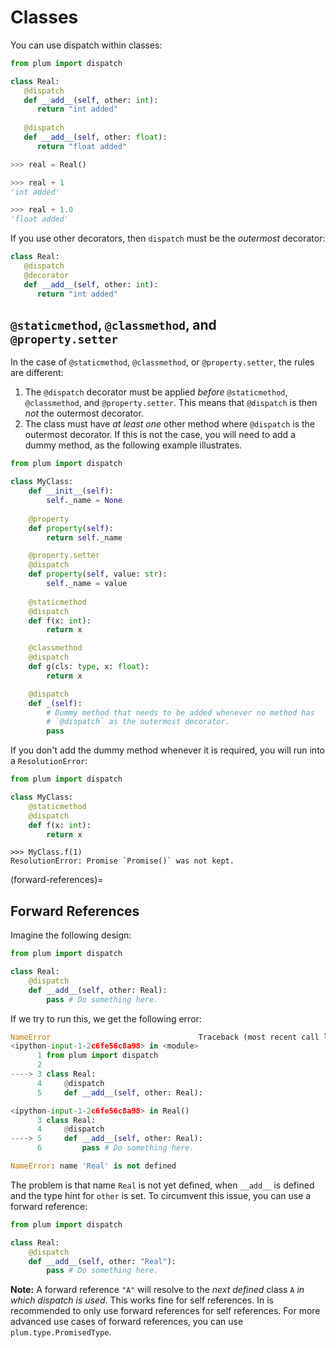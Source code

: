 # Classes

You can use dispatch within classes:

```python
from plum import dispatch

class Real:
   @dispatch
   def __add__(self, other: int):
      return "int added"
   
   @dispatch
   def __add__(self, other: float):
      return "float added"
```

```python
>>> real = Real()

>>> real + 1
'int added'

>>> real + 1.0
'float added'
```

If you use other decorators, then `dispatch` must be the _outermost_ decorator:

```python
class Real:
   @dispatch
   @decorator
   def __add__(self, other: int):
      return "int added"
```

## `@staticmethod`, `@classmethod`, and `@property.setter`

In the case of `@staticmethod`, `@classmethod`, or `@property.setter`, the rules
are different:

1. The `@dispatch` decorator must be applied _before_ `@staticmethod`,
   `@classmethod`, and `@property.setter`.
   This means that `@dispatch` is then _not_ the outermost decorator.
2. The class must have _at least one_ other method where `@dispatch` is the
   outermost decorator.
   If this is not the case, you will need to add a dummy method, as the
   following example illustrates.

```python
from plum import dispatch

class MyClass:
    def __init__(self):
        self._name = None
       
    @property
    def property(self):
        return self._name

    @property.setter
    @dispatch
    def property(self, value: str):
        self._name = value
      
    @staticmethod
    @dispatch
    def f(x: int):
        return x

    @classmethod
    @dispatch
    def g(cls: type, x: float):
        return x

    @dispatch
    def _(self):
        # Dummy method that needs to be added whenever no method has
        # `@dispatch` as the outermost decorator.
        pass
```

If you don't add the dummy method whenever it is required, you will run into
a `ResolutionError`:

```python
from plum import dispatch

class MyClass:
    @staticmethod
    @dispatch
    def f(x: int):
        return x
```

```
>>> MyClass.f(1)
ResolutionError: Promise `Promise()` was not kept.
```

(forward-references)=
## Forward References

Imagine the following design:

```python
from plum import dispatch

class Real:
    @dispatch
    def __add__(self, other: Real):
        pass # Do something here. 
```

If we try to run this, we get the following error:

```python
NameError                                 Traceback (most recent call last)
<ipython-input-1-2c6fe56c8a98> in <module>
      1 from plum import dispatch
      2
----> 3 class Real:
      4     @dispatch
      5     def __add__(self, other: Real):

<ipython-input-1-2c6fe56c8a98> in Real()
      3 class Real:
      4     @dispatch
----> 5     def __add__(self, other: Real):
      6         pass # Do something here.

NameError: name 'Real' is not defined
```

The problem is that name `Real` is not yet defined, when `__add__` is defined and
the type hint for `other` is set.
To circumvent this issue, you can use a forward reference:

```python
from plum import dispatch

class Real:
    @dispatch
    def __add__(self, other: "Real"):
        pass # Do something here. 
```

**Note:**
A forward reference `"A"` will resolve to the _next defined_ class `A` _in
which dispatch is used_.
This works fine for self references.
In is recommended to only use forward references for self references.
For more advanced use cases of forward references, you can use `plum.type.PromisedType`.
